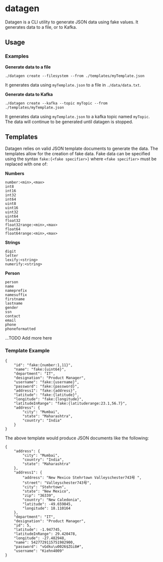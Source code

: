 # datagen

Datagen is a CLI utility to generate JSON data using fake values.
It generates data to a file, or to Kafka. 

## Usage

### Examples
**Generate data to a file**
```
./datagen create --filesystem --from ./templates/myTemplate.json
```

It generates data using `myTemplate.json` to a file in `./data/data.txt`. 

**Generate data to Kafka**
```
./datagen create --kafka --topic myTopic --from ./templates/myTemplate.json
```

It generates data using `myTemplate.json` to a kafka topic named `myTopic`. The data will continue to be generated until datagen is stopped. 

## Templates
Datagen relies on valid JSON template documents to generate the data. The templates allow for the creation of fake data. Fake data can be specified using the syntax `fake:{<fake specifier>}` where `<fake specifier>` must be replaced with one of:

**Numbers**
```
number:<min>,<max>
int8
int16
int32
int64
uint8
uint16
uint32
uint64
float32
float32range:<min>,<max>
float64
float64range:<min>,<max>
```
**Strings**
```
digit
letter
lexify:<string>
numerify:<string>
```
**Person**
```
person
name
nameprefix
namesuffix
firstname
lastname
gender
ssn
contact
email
phone
phoneformatted
```

...TODO Add more here

### Template Example

```
{
    "id": "fake:{number:1,11}",
    "name": "fake:{uint64}",
    "department": "IT",
    "designation": "Product Manager",
    "username": "fake:{username}",
    "password": "fake:{password}",
    "address1": "fake:{address}",
    "latitude": "fake:{latitude}",
    "longitude": "fake:{longitude}",
    "latitudeInRange": "fake:{latituderange:23.1,56.7}",
    "address": {
        "city": "Mumbai",
        "state": "Maharashtra",
        "country": "India"
    }
}
```

The above template would produce JSON documents like the following:

```
{
    "address": {
        "city": "Mumbai",
        "country": "India",
        "state": "Maharashtra"
    },
    "address1": {
        "address": "New Mexico Stehrtown Valleyschester743号 ",
        "street": "Valleyschester743号",
        "city": "Stehrtown",
        "state": "New Mexico",
        "zip": "36339",
        "country": "New Caledonia",
        "latitude": -49.659845,
        "longitude": 18.110164
    },
    "department": "IT",
    "designation": "Product Manager",
    "id": 5,
    "latitude": -1.947745,
    "latitudeInRange": 29.420478,
    "longitude": -27.482948,
    "name": 5427729115751982900,
    "password": "vGdku\u0026$ZGi8#",
    "username": "Kiehn4009"
}
```
